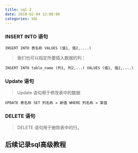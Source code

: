 ```yaml
---
title: sql-2
date: 2018-02-04 12:00:00
categories: SQL
---
```


### INSERT INTO 语句

```
INSERT INTO 表名称 VALUES (值1, 值2,....)
```

> 我们也可以指定所要插入数据的列：

```
INSERT INTO table_name (列1, 列2,...) VALUES (值1, 值2,....)
```

### Update 语句

>Update 语句用于修改表中的数据

```
UPDATE 表名称 SET 列名称 = 新值 WHERE 列名称 = 某值
```
### DELETE 语句

>DELETE 语句用于删除表中的行。

## 后续记录sql高级教程
